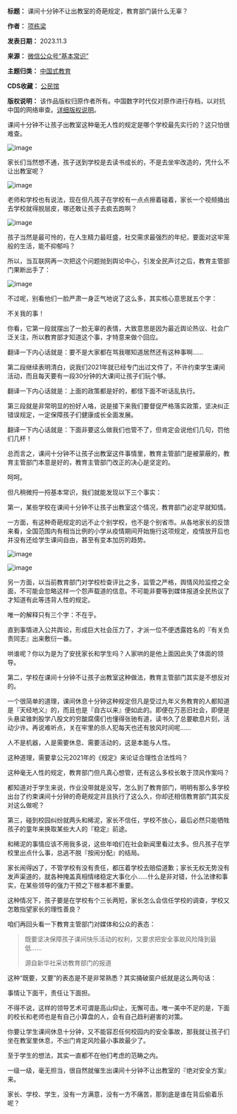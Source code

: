 

**标题：** 课间十分钟不让出教室的奇葩规定，教育部门装什么无辜？  

**作者：** [项栋梁](https://chinadigitaltimes.net/space/项栋梁)  

**发表日期：** 2023.11.3  

**来源：** [微信公众号“基本常识”](https://web.archive.org/web/https://mp.weixin.qq.com/s/kefYMby78vDr64lcyREvsA)  

**主题归类：** [中国式教育](https://chinadigitaltimes.net/space/中国式教育)  

**CDS收藏：** [公民馆](https://chinadigitaltimes.net/space/%E5%85%AC%E6%B0%91%E9%A6%86)  

**版权说明：** 该作品版权归原作者所有。中国数字时代仅对原作进行存档，以对抗中国的网络审查。[详细版权说明](https://chinadigitaltimes.net/chinese/copyright)。


课间十分钟不让孩子出教室这种毫无人性的规定是哪个学校最先实行的？这只怕很难查。


![image](https://chinadigitaltimes.net/chinese/files/2023/11/post-701787-65456c2c7b3ad.)


家长们当然想不通，孩子送到学校是去读书成长的，不是去坐牢改造的，凭什么不让出教室呢？


![image](https://chinadigitaltimes.net/chinese/files/2023/11/post-701787-65456c2c81c4b.)


老师和学校也有说法，现在但凡孩子在学校有一点点擦着碰着，家长一个视频捅出去学校就得脱层皮，哪还敢让孩子去疯去跑啊？


![image](https://chinadigitaltimes.net/chinese/files/2023/11/post-701787-65456c2c89965.)


孩子当然是最可怜的，在人生精力最旺盛，社交需求最强烈的年纪，要面对这牢笼般的生活，能不抑郁吗？


所以，当互联网再一次把这个问题抛到舆论中心，引发全民声讨之后，教育主管部门果断出手了：


![image](https://chinadigitaltimes.net/chinese/files/2023/11/post-701787-65456c2c963c4.)


不过呢，别看他们一脸严肃一身正气地说了这么多，其实核心意思就五个字：


不关我的事！


你看，它第一段就摆出了一脸无辜的表情，大致意思是因为最近舆论热议、社会广泛关注，所以教育部才知道这个事，才特意来做个回应。


翻译一下内心话就是：要不是大家都在骂我哪知道居然还有这种事啊……


第二段继续表明清白，说我们2021年就已经专门出过文件了，不许约束学生课间活动，而且每天要有一段30分钟的大课间让孩子们玩个够。


翻译一下内心话就是：上面的政策都是好的，都怪下面不听话乱执行。


第三段就是非常明显的扮好人咯，说是接下来我们要督促严格落实政策，坚决纠正错误规定，一定保障孩子们健康成长全面发展。


翻译一下内心话就是：下面非要这么做我们也管不了，但肯定会说他们几句，罚他们几杯！


总而言之，课间十分钟不让孩子出教室这件事情里，教育主管部门是被蒙蔽的，教育主管部门本意是好的，教育主管部门改正的决心是坚定的。


呵呵。


但凡稍微捋一捋基本常识，我们就能发现以下三个事实：


第一，某些学校在课间十分钟不让孩子出教室这个情况，教育部门必定早就知情。


一方面，有这种奇葩规定的远不止个别学校，也不是个别省市。从各地家长的反馈来看，全国范围内有相当比例的小学从疫情期间开始施行这项规定，疫情放开后也并没有还给学生课间自由，甚至有变本加厉的趋势。


![image](https://chinadigitaltimes.net/chinese/files/2023/11/post-701787-65456c2c9f67f.)


![image](https://chinadigitaltimes.net/chinese/files/2023/11/post-701787-65456c2ca616a.)


另一方面，以当前教育部门对学校检查评比之多，监管之严格，舆情风险监控之全面，不可能会忽略这样一个怨声载道的信息。不可能非要等到媒体报道全民热议了才知道有此等违背人性的规定。


唯一的解释只有三个字：不在乎。


直到事情进入公共舆论，形成巨大社会压力了，才派一位不便透露姓名的『有关负责同志』出来敷衍一番。


哄谁呢？你以为是为了安抚家长和学生吗？人家哄的是他上面因此失了体面的领导。


第二，学校在课间十分钟不让孩子出教室这种做法，教育主管部门其实是不想反对的。


一个很简单的道理，课间休息十分钟这种规定但凡是受过九年义务教育的人都知道是『天经地义』的，而且也是『自古以来』便如此的。即便在万恶旧社会，即便是头悬梁锥刺股学八股文的穷酸腐儒们也懂得张驰有道，读书久了总要歇息片刻，活动少许。再说难听点，关在牢里的杀人犯每天也还有放风时间呢……


人不是机器，人是需要休息、需要活动的，这是本能与人性。


这种道理，需要拿公元2021年的《规定》来论证合理性合法性吗？


这种毫无人性的规定，教育部门但凡真心想管，还有这么多校长敢于顶风作案吗？


都知道对于学生来说，作业没带就是没写，怎么到了教育部门，明明有那么多学校出台了约束课间十分钟的奇葩规定并且执行了这么久，你却还相信教育部门其实反对这么做呢？


第三，碰到校园纠纷就两头和稀泥，家长不信任，学校不放心，最后必然只能牺牲孩子的童年来换取某些大人的『稳定』前途。


和稀泥的事情应该不用我多说，这些年咱们在社会新闻里看过太多。但凡孩子在学校里出点什么事，总逃不脱『按闹分配』的结局。


家长闹得凶了，不管学校有没有责任，都压着学校去赔偿道歉；家长无权无势没有发声渠道的，就各种掩盖真相情绪稳定大事化小……什么是非对错，什么法律和事实，在某些领导的强力干预之下根本都不重要。


这种情况下，孩子要是在学校有个三长两短，家长怎么会信任学校的调查，学校又怎敢指望家长的理性善良？


咱们再回头看一下教育主管部门对媒体和公众的表态：



> 
> 既要坚决保障孩子课间快乐活动的权利，又要求把安全事故风险降到最低……
> 
> 
> 源自新华社采访教育部门的报道
> 
> 
> 


这种“既要，又要”的表态是不是非常熟悉？其实捅破窗户纸就是这么两句话：


事情让下面干，责任让下面担。


不得不说，这样的领导艺术可谓是高山仰止，无懈可击。唯一美中不足的是，下面的校长和老师也是有自己小算盘的人，会有自己趋利避害的对策。


你要让学生课间休息十分钟，又不能容忍任何校园内的安全事故，那我就让孩子们坐在教室里休息，不出门肯定风险最小事故最少了。


至于学生的想法，其实一直都不在他们考虑的范畴之内。


一级一级，毫无担当，很自然就催生出课间十分钟不让出教室的『绝对安全方案』来。


家长、学校、学生，没有一方满意，没有一方不痛苦，那到底是谁在背后偷着乐呢？

